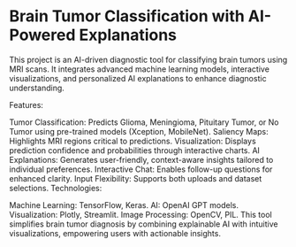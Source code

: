 <h1>Brain Tumor Classification with AI-Powered Explanations</h1>
This project is an AI-driven diagnostic tool for classifying brain tumors using MRI scans. It integrates advanced machine learning models, interactive visualizations, and personalized AI explanations to enhance diagnostic understanding.

Features:

Tumor Classification: Predicts Glioma, Meningioma, Pituitary Tumor, or No Tumor using pre-trained models (Xception, MobileNet).
Saliency Maps: Highlights MRI regions critical to predictions.
Visualization: Displays prediction confidence and probabilities through interactive charts.
AI Explanations: Generates user-friendly, context-aware insights tailored to individual preferences.
Interactive Chat: Enables follow-up questions for enhanced clarity.
Input Flexibility: Supports both uploads and dataset selections.
Technologies:

Machine Learning: TensorFlow, Keras.
AI: OpenAI GPT models.
Visualization: Plotly, Streamlit.
Image Processing: OpenCV, PIL.
This tool simplifies brain tumor diagnosis by combining explainable AI with intuitive visualizations, empowering users with actionable insights.
